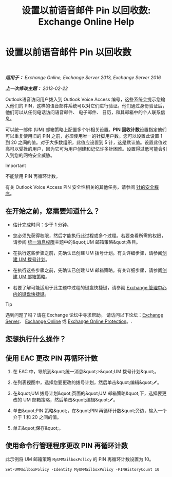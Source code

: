 ﻿---
title: '设置以前语音邮件 Pin 以回收数: Exchange Online Help'
TOCTitle: 设置以前语音邮件 Pin 以回收数
ms:assetid: b094e68e-c493-4576-a6b1-4c780e635405
ms:mtpsurl: https://technet.microsoft.com/zh-cn/library/Bb124254(v=EXCHG.150)
ms:contentKeyID: 50556657
ms.date: 05/23/2018
mtps_version: v=EXCHG.150
ms.translationtype: MT
---

# 设置以前语音邮件 Pin 以回收数

 

_**适用于：** Exchange Online, Exchange Server 2013, Exchange Server 2016_

_**上一次修改主题：** 2013-02-22_

Outlook语音访问用户拨入到 Outlook Voice Access 编号，这些系统会提示您输入他们的 PIN，这样的语音邮件系统可以对它们进行验证。他们通过身份验证后，他们可以从任何电话访问语音邮件、 电子邮件、 日历，和其邮箱中的个人联系信息。

可以统一邮件 (UM) 邮箱策略上配置多个针相关设置。**PIN 回收计数**设置指定他们可以重复使用旧的 PIN 之前，必须使用唯一的针脚用户数。您可以设置此设置 1 到 20 之间的值。对于大多数组织，此值应设置到 5 针，这是默认值。设置此值过高可以受挫的用户，因为它可为用户创建和记忆许多针困难。设置得过低可能会引入到您的网络安全威胁。

> [!important]
> 不能禁用 PIN 再循环计数。


有关 Outlook Voice Access PIN 安全性相关的其他任务，请参阅 [针的安全程序](pin-security-procedures-exchange-2013-help.md)。

## 在开始之前，您需要知道什么？

  - 估计完成时间：少于 1 分钟。

  - 您必须先获得权限，然后才能执行此过程或多个过程。若要查看所需的权限，请参阅 [统一消息权限](unified-messaging-permissions-exchange-2013-help.md)主题中的\&quot;UM 邮箱策略\&quot;条目。

  - 在执行这些步骤之前，先确认已创建 UM 拨号计划。有关详细步骤，请参阅[创建 UM 拨号计划](create-a-um-dial-plan-exchange-2013-help.md)。

  - 在执行这些步骤之前，先确认已创建 UM 邮箱策略。有关详细步骤，请参阅[创建 UM 邮箱策略](create-a-um-mailbox-policy-exchange-2013-help.md)。

  - 若要了解可能适用于此主题中过程的键盘快捷键，请参阅 [Exchange 管理中心内的键盘快捷键](keyboard-shortcuts-in-the-exchange-admin-center-exchange-online-protection-help.md)。

> [!tip]
> 遇到问题了吗？请在 Exchange 论坛中寻求帮助。 请访问以下论坛：<a href="https://go.microsoft.com/fwlink/p/?linkid=60612">Exchange Server</a>、 <a href="https://go.microsoft.com/fwlink/p/?linkid=267542">Exchange Online</a> 或 <a href="https://go.microsoft.com/fwlink/p/?linkid=285351">Exchange Online Protection</a>。.


## 您想执行什么操作？

## 使用 EAC 更改 PIN 再循环计数

1.  在 EAC 中，导航到\&quot;统一消息\&quot;\>\&quot;UM 拨号计划\&quot;。

2.  在列表视图中，选择您要更改的拨号计划，然后单击\&quot;编辑\&quot;![编辑图标](images/Bb124582.6f53ccb2-1f13-4c02-bea0-30690e6ea71d(EXCHG.150).gif "编辑图标")。

3.  在\&quot;UM 拨号计划\&quot;页面的\&quot;UM 邮箱策略\&quot;下，选择要更改的 UM 邮箱策略，然后单击\&quot;编辑\&quot;![编辑图标](images/Bb124582.6f53ccb2-1f13-4c02-bea0-30690e6ea71d(EXCHG.150).gif "编辑图标")。

4.  单击\&quot;PIN 策略\&quot;，在\&quot;PIN 再循环计数\&quot;旁边，输入一个介于 1 和 20 之间的值。

5.  单击\&quot;保存\&quot;。

## 使用命令行管理程序更改 PIN 再循环计数

此示例将 UM 邮箱策略 `MyUMMailboxPolicy` 的 PIN 再循环计数设置为 10。

    Set-UMMailboxPolicy -Identity MyUMMailboxPolicy -PINHistoryCount 10

